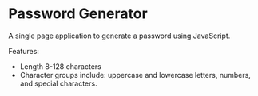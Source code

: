 # Password Generator

A single page application to generate a password using JavaScript.

Features:

+ Length 8-128 characters
+ Character groups include: uppercase and lowercase letters, numbers, and special characters.
